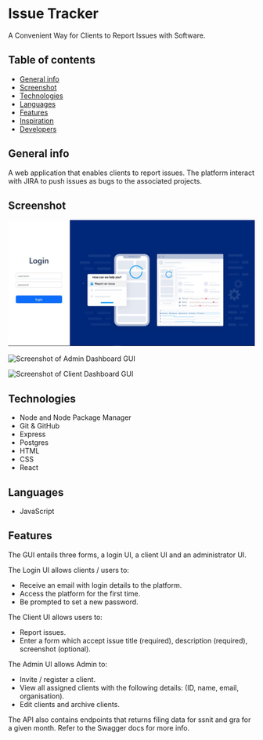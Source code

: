 # Issue Tracker

A Convenient Way for Clients to Report Issues with Software.

## Table of contents

* [General info](#general-info)
* [Screenshot](#screenshot)
* [Technologies](#technologies)
* [Languages](#languages)
* [Features](#features)
* [Inspiration](#inspiration)
* [Developers](#developers)

## General info

A web application that enables clients to report issues. The platform interact with JIRA to push issues as bugs to the associated projects.

## Screenshot

![Screenshot of Login GUI](Screenshot.png)

![Screenshot of Admin Dashboard GUI]()

![Screenshot of Client Dashboard GUI]()

## Technologies

* Node and Node Package Manager
* Git & GitHub
* Express
* Postgres
* HTML
* CSS
* React

## Languages

* JavaScript

## Features

The GUI entails three forms, a login UI, a client UI and an administrator UI.

The Login UI allows clients / users to:
* Receive an email with login details to the platform.
* Access the platform for the first time.
* Be prompted to set a new password.

The Client UI allows users to:
* Report issues.
* Enter a form which accept issue title (required), description (required), screenshot (optional).

The Admin UI allows Admin to:
* Invite / register a client.
* View all assigned clients with the following details: (ID, name, email, organisation).
* Edit clients and archive clients.

The API also contains endpoints that returns filing data for ssnit and gra for a given month.
Refer to the Swagger docs for more info.